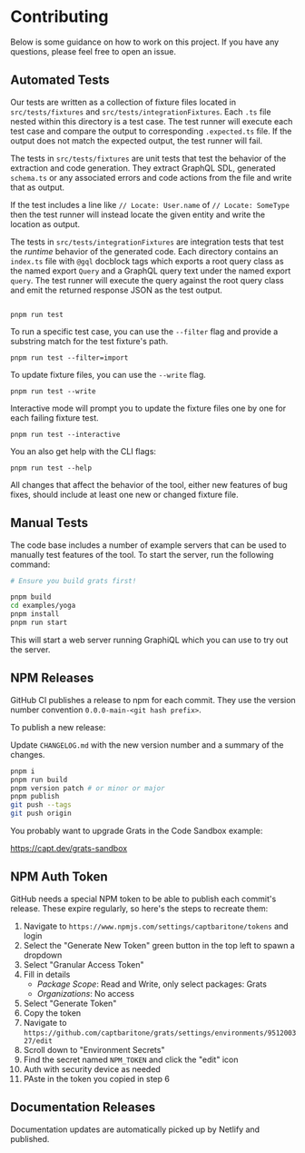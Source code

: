 # Contributing

Below is some guidance on how to work on this project. If you have any questions, please feel free to open an issue.

## Automated Tests

Our tests are written as a collection of fixture files located in
`src/tests/fixtures` and `src/tests/integrationFixtures`. Each `.ts` file nested
within this directory is a test case. The test runner will execute each test
case and compare the output to corresponding `.expected.ts` file. If the
output does not match the expected output, the test runner will fail.

The tests in `src/tests/fixtures` are unit tests that test the behavior of the
extraction and code generation. They extract GraphQL SDL, generated `schema.ts` or any associated errors and code actions from the file and write that as output.

If the test includes a line like `// Locate: User.name` of `// Locate: SomeType`
then the test runner will instead locate the given entity and write the location
as output.

The tests in `src/tests/integrationFixtures` are integration tests that test the _runtime_ behavior of the generated code. Each directory contains an `index.ts` file with `@gql` docblock tags which exports a root query class as the named export `Query` and a GraphQL query text under the named export `query`. The test runner will execute the query against the root query class and emit the returned response JSON as the test output.

```

pnpm run test

```

To run a specific test case, you can use the `--filter` flag and provide a
substring match for the test fixture's path.

```
pnpm run test --filter=import
```

To update fixture files, you can use the `--write` flag.

```
pnpm run test --write
```

Interactive mode will prompt you to update the fixture files one by one for each failing fixture test.

```
pnpm run test --interactive
```

You an also get help with the CLI flags:

```
pnpm run test --help
```

All changes that affect the behavior of the tool, either new features of bug
fixes, should include at least one new or changed fixture file.

## Manual Tests

The code base includes a number of example servers that can be used to manually test
features of the tool. To start the server, run the following command:

```bash
# Ensure you build grats first!

pnpm build
cd examples/yoga
pnpm install
pnpm run start
```

This will start a web server running GraphiQL which you can use to try out the server.

## NPM Releases

GitHub CI publishes a release to npm for each commit. They use the version number convention `0.0.0-main-<git hash prefix>`.

To publish a new release:

Update `CHANGELOG.md` with the new version number and a summary of the changes.

```bash
pnpm i
pnpm run build
pnpm version patch # or minor or major
pnpm publish
git push --tags
git push origin
```

You probably want to upgrade Grats in the Code Sandbox example:

https://capt.dev/grats-sandbox

## NPM Auth Token

GitHub needs a special NPM token to be able to publish each commit's release. These expire regularly, so here's the steps to recreate them:

1. Navigate to `https://www.npmjs.com/settings/captbaritone/tokens` and login
2. Select the "Generate New Token" green button in the top left to spawn a dropdown
3. Select "Granular Access Token"
4. Fill in details
   - _Package Scope_: Read and Write, only select packages: Grats
   - _Organizations_: No access
5. Select "Generate Token"
6. Copy the token
7. Navigate to `https://github.com/captbaritone/grats/settings/environments/951200327/edit`
8. Scroll down to "Environment Secrets"
9. Find the secret named `NPM_TOKEN` and click the "edit" icon
10. Auth with security device as needed
11. PAste in the token you copied in step 6

## Documentation Releases

Documentation updates are automatically picked up by Netlify and published.
